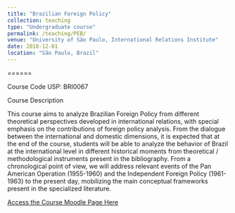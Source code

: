 ```yaml
---
title: "Brazilian Foreign Policy"
collection: teaching
type: "Undergraduate course"
permalink: /teaching/PEB/
venue: "University of São Paulo, International Relations Institute"
date: 2018-12-01
location: "São Paulo, Brazil"
---
```


======

Course Code USP: BRI0067

Course Description

This course aims to analyze Brazilian Foreign Policy from different theoretical perspectives developed in international relations, with special emphasis on the contributions of foreign policy analysis. From the dialogue between the international and domestic dimensions, it is expected that at the end of the course, students will be able to analyze the behavior of Brazil at the international level in different historical moments from theoretical / methodological instruments present in the bibliography. From a chronological point of view, we will address relevant events of the Pan American Operation (1955-1960) and the Independent Foreign Policy (1961-1963) to the present day, mobilizing the main conceptual frameworks present in the specialized literature.



[Access the Course Moodle Page Here](https://edisciplinas.usp.br/course/view.php?id=60851)  
